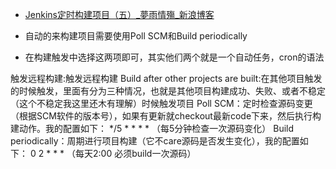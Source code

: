 

* [Jenkins定时构建项目（五）_夢雨情殤_新浪博客 ](http://blog.sina.com.cn/s/blog_b5fe6b270102v7xo.html)

* 自动的来构建项目需要使用Poll SCM和Build periodically
* 在构建触发中选择这两项即可，其实他们两个就是一个自动任务，cron的语法

触发远程构建:触发远程构建
Build after other projects are built:在其他项目触发的时候触发，里面有分为三种情况，也就是其他项目构建成功、失败、或者不稳定（这个不稳定我这里还木有理解）时候触发项目
Poll SCM：定时检查源码变更（根据SCM软件的版本号），如果有更新就checkout最新code下来，然后执行构建动作。我的配置如下：
*/5 * * * * （每5分钟检查一次源码变化）
Build periodically：周期进行项目构建（它不care源码是否发生变化），我的配置如下：
0 2 * * * （每天2:00 必须build一次源码）